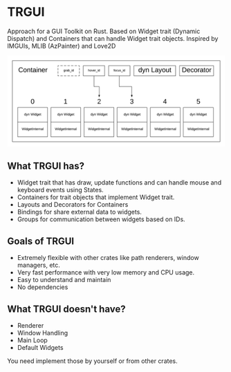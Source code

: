 # TRGUI
Approach for a GUI Toolkit on Rust. Based on Widget trait (Dynamic Dispatch) and Containers that can handle Widget trait objects. Inspired by IMGUIs, MLIB (AzPainter) and Love2D

![diagram](https://raw.githubusercontent.com/mrgaturus/trgui/master/diagram.png)

## What TRGUI has?
* Widget trait that has draw, update functions and can handle mouse and keyboard events using States.
* Containers for trait objects that implement Widget trait.
* Layouts and Decorators for Containers
* Bindings for share external data to widgets.
* Groups for communication between widgets based on IDs.

## Goals of TRGUI
* Extremely flexible with other crates like path renderers, window managers, etc.
* Very fast performance with very low memory and CPU usage.
* Easy to understand and maintain
* No dependencies

## What TRGUI doesn't have?
* Renderer
* Window Handling
* Main Loop
* Default Widgets

You need implement those by yourself or from other crates.